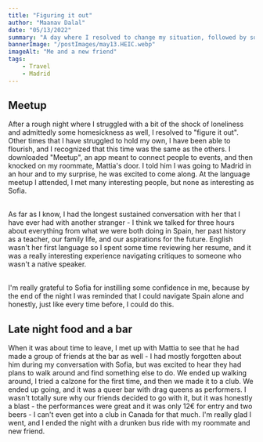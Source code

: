 ```yaml
---
title: "Figuring it out"
author: "Maanav Dalal"
date: "05/13/2022"
summary: "A day where I resolved to change my situation, followed by some late night antics."
bannerImage: "/postImages/may13.HEIC.webp"
imageAlt: "Me and a new friend"
tags:
    - Travel
    - Madrid
---
```


## Meetup
After a rough night where I struggled with a bit of the shock of loneliness and admittedly some homesickness as well, I resolved to "figure it out". Other times that I have struggled to hold my own, I have been able to flourish, and I recognized that this time was the same as the others. I downloaded "Meetup", an app meant to connect people to events, and then knocked on my roommate, Mattia's door. I told him I was going to Madrid in an hour and to my surprise, he was excited to come along. At the language meetup I attended, I met many interesting people, but none as interesting as Sofia.

\
As far as I know, I had the longest sustained conversation with her that I have ever had with another stranger - I think we talked for three hours about everything from what we were both doing in Spain, her past history as a teacher, our family life, and our aspirations for the future. English wasn't her first language so I spent some time reviewing her resume, and it was a really interesting experience navigating critiques to someone who wasn't a native speaker. 

\
I'm really grateful to Sofia for instilling some confidence in me, because by the end of the night I was reminded that I could navigate Spain alone and honestly, just like every time before, I could do this.

## Late night food and a bar
When it was about time to leave, I met up with Mattia to see that he had made a group of friends at the bar as well - I had mostly forgotten about him during my conversation with Sofia, but was excited to hear they had plans to walk around and find something else to do. We ended up walking around, I tried a calzone for the first time, and then we made it to a club. We ended up going, and it was a queer bar with drag queens as performers. I wasn't totally sure why our friends decided to go with it, but it was honestly a blast - the performances were great and it was only 12€ for entry and two beers - I can't even get into a club in Canada for that much. I'm really glad I went, and I ended the night with a drunken bus ride with my roommate and new friend. 